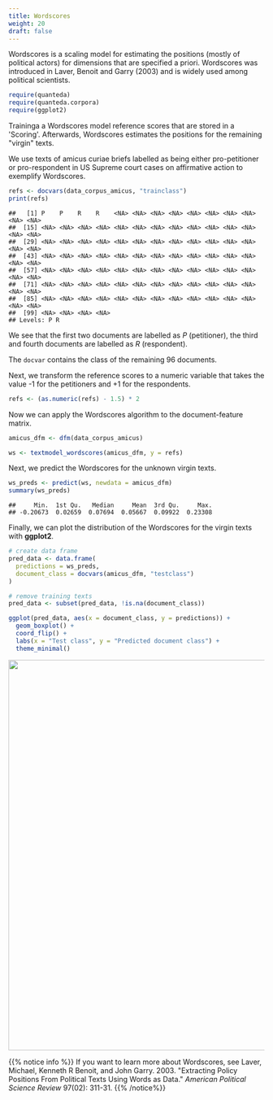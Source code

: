 ```yaml
---
title: Wordscores
weight: 20
draft: false
---
```


Wordscores is a scaling model for estimating the positions (mostly of political actors) for dimensions that are specified a priori. Wordscores was introduced in Laver, Benoit and Garry (2003) and is widely used among political scientists.


```r
require(quanteda)
require(quanteda.corpora)
require(ggplot2)
```

Traininga a Wordscores model reference scores that are stored in a 'Scoring'. Afterwards, Wordscores estimates the positions for the remaining "virgin" texts.

We use texts of amicus curiae briefs labelled as being either pro-petitioner or pro-respondent in US Supreme court cases on affirmative action to exemplify Wordscores. 


```r
refs <- docvars(data_corpus_amicus, "trainclass")
print(refs)
```

```
##   [1] P    P    R    R    <NA> <NA> <NA> <NA> <NA> <NA> <NA> <NA> <NA> <NA>
##  [15] <NA> <NA> <NA> <NA> <NA> <NA> <NA> <NA> <NA> <NA> <NA> <NA> <NA> <NA>
##  [29] <NA> <NA> <NA> <NA> <NA> <NA> <NA> <NA> <NA> <NA> <NA> <NA> <NA> <NA>
##  [43] <NA> <NA> <NA> <NA> <NA> <NA> <NA> <NA> <NA> <NA> <NA> <NA> <NA> <NA>
##  [57] <NA> <NA> <NA> <NA> <NA> <NA> <NA> <NA> <NA> <NA> <NA> <NA> <NA> <NA>
##  [71] <NA> <NA> <NA> <NA> <NA> <NA> <NA> <NA> <NA> <NA> <NA> <NA> <NA> <NA>
##  [85] <NA> <NA> <NA> <NA> <NA> <NA> <NA> <NA> <NA> <NA> <NA> <NA> <NA> <NA>
##  [99] <NA> <NA> <NA> <NA>
## Levels: P R
```

We see that the first two documents are labelled as _P_ (petitioner), the third and fourth documents are labelled as _R_ (respondent).

The `docvar` contains the class of the remaining 96 documents.

Next, we transform the reference scores to a numeric variable that takes the value -1 for the petitioners and +1 for the respondents.


```r
refs <- (as.numeric(refs) - 1.5) * 2
```

Now we can apply the Wordscores algorithm to the document-feature matrix.


```r
amicus_dfm <- dfm(data_corpus_amicus)

ws <- textmodel_wordscores(amicus_dfm, y = refs)
```

Next, we predict the Wordscores for the unknown virgin texts.


```r
ws_preds <- predict(ws, newdata = amicus_dfm)
summary(ws_preds)
```

```
##     Min.  1st Qu.   Median     Mean  3rd Qu.     Max. 
## -0.20673  0.02659  0.07694  0.05667  0.09922  0.23308
```

Finally, we can plot the distribution of the Wordscores for the virgin texts with **ggplot2**. 


```r
# create data frame
pred_data <- data.frame(
  predictions = ws_preds,
  document_class = docvars(amicus_dfm, "testclass")
)

# remove training texts
pred_data <- subset(pred_data, !is.na(document_class))

ggplot(pred_data, aes(x = document_class, y = predictions)) +
  geom_boxplot() +
  coord_flip() + 
  labs(x = "Test class", y = "Predicted document class") + 
  theme_minimal()
```

<img src="/machine-learning/wordscores.en_files/figure-html/unnamed-chunk-6-1.svg" width="768" />


{{% notice info %}}
If you want to learn more about Wordscores, see Laver, Michael, Kenneth R Benoit, and John Garry. 2003. "Extracting Policy Positions From Political Texts Using Words as Data." _American Political Science Review_ 97(02): 311-31.
{{% /notice%}}
